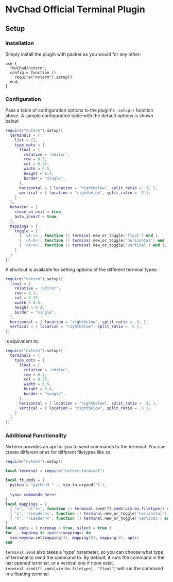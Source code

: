 # NvChad Official Terminal Plugin

## Setup

### Installation

Simply install the plugin with packer as you would for any other:

```
use {
  "NvChad/nvterm",
  config = function ()
    require("nvterm").setup()
  end,
}
```

### Configuration
Pass a table of configuration options to the plugin's `.setup()` function above.
A sample configuration table with the default options is shown below:

```lua
require("nvterm").setup({
  terminals = {
    list = {},
    type_opts = {
      float = {
        relative = 'editor',
        row = 0.3,
        col = 0.25,
        width = 0.5,
        height = 0.4,
        border = "single",
      },
      horizontal = { location = "rightbelow", split_ratio = .3, },
      vertical = { location = "rightbelow", split_ratio = .5 },
    }
  },
  behavior = {
    close_on_exit = true,
    auto_insert = true,
  },
  mappings = {
    toggle = {
      { '<A-i>', function () terminal.new_or_toggle('float') end },
      { '<A-h>', function () terminal.new_or_toggle('horizontal') end },
      { '<A-v>', function () terminal.new_or_toggle('vertical') end },
    }
  }
})
```
A shortcut is available for setting options of the different terminal types:
```lua
require("nvterm").setup({
  float = {
    relative = 'editor',
    row = 0.3,
    col = 0.25,
    width = 0.5,
    height = 0.4,
    border = "single",
  },
  horizontal = { location = "rightbelow", split_ratio = .3, },
  vertical = { location = "rightbelow", split_ratio = .5 },
})
```

is equivalent to:

```lua
require("nvterm").setup({
  terminals = {
    type_opts = {
      float = {
        relative = 'editor',
        row = 0.3,
        col = 0.25,
        width = 0.5,
        height = 0.4,
        border = "single",
      },
      horizontal = { location = "rightbelow", split_ratio = .3, },
      vertical = { location = "rightbelow", split_ratio = .5 },
    }
  }
})
```

### Additional Functionality

NvTerm provides an api for you to send commands to the terminal. You can create different ones for different filetypes like so:
```lua
require("nvterm").setup()

local terminal = require("nvterm.terminal")

local ft_cmds = {
  python = "python3 " .. vim.fn.expand('%'),
  ...
  <your commands here>
}
local mappings = {
  { 'n', '<C-l>', function () terminal.send(ft_cmds[vim.bo.filetype]) end },
  { 'n', '<Leader>s', function () terminal.new_or_toggle('horizontal') end },
  { 'n', '<Leader>v', function () terminal.new_or_toggle('vertical') end },
}
local opts = { noremap = true, silent = true }
for _, mapping in ipairs(mappings) do
  vim.keymap.set(mapping[1], mapping[2], mapping[3], opts)
end
```

`terminal.send` also takes a 'type' parameter, so you can choose what type of terminal to send the command to.
By default, it runs the command in the last opened terminal, or a vertical one if none exist.
`terminal.send(ft_cmds[vim.bo.filetype], "float")` will run the command in a floating terminal

